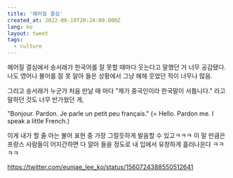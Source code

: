 ```yaml
---
title: '헤어질 결심'
created_at: 2022-08-19T20:24:00.000Z
lang: ko
layout: tweet
tags:
  - culture
---
```


헤어질 결심에서 송서래가 한국어를 잘 못할 때마다 웃는다고 말했던 거 너무 공감됐다. 나도 영어나 불어를 잘 못 알아 들은 상황에서 그냥 헤헤 웃었던 적이 너무나 많음.

그리고 송서래가 누군가 처음 만날 때 마다 "제가 중국인이라 한국말이 서툽니다." 라고 말하던 것도 너무 반가웠던 게,

"Bonjour. Pardon. Je parle un petit peu français."
(= Hello. Pardon me. I speak a little French.)

이게 내가 할 줄 아는 불어 표현 중 가장 그럴듯하게 발음할 수 있고ㅋㅋㅋ 이 말 만큼은 프랑스 사람들이 어지간하면 다 알아 들을 정도로 내 입에서 유창하게 흘러나온다 ㅋㅋㅋㅋ

https://twitter.com/eunjae_lee_ko/status/1560724388550512641
